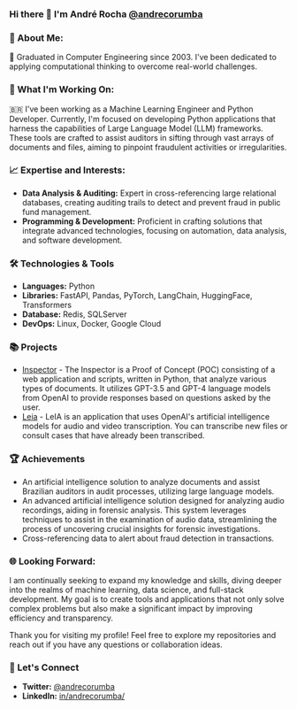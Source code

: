 ### Hi there 👋 I'm André Rocha [@andrecorumba](https://twitter.com/andrecorumba)

### 🌟 About Me:
🤖 Graduated in Computer Engineering since 2003. I've been dedicated to applying computational thinking to overcome real-world challenges. 

### 🚀 What I'm Working On:
🇧🇷 I've been working as a Machine Learning Engineer and Python Developer. Currently, I'm focused on developing Python applications that harness the capabilities of Large Language Model (LLM) frameworks. These tools are crafted to assist auditors in sifting through vast arrays of documents and files, aiming to pinpoint fraudulent activities or irregularities.

### 📈 Expertise and Interests:

- **Data Analysis & Auditing:** Expert in cross-referencing large relational databases, creating auditing trails to detect and prevent fraud in public fund management.
- **Programming & Development:** Proficient in crafting solutions that integrate advanced technologies, focusing on automation, data analysis, and software development.

### 🛠 Technologies & Tools
- **Languages:** Python
- **Libraries:** FastAPI, Pandas, PyTorch, LangChain, HuggingFace, Transformers
- **Database:** Redis, SQLServer
- **DevOps:** Linux, Docker, Google Cloud

### 📚 Projects
- [Inspector](https://github.com/andrecorumba/inspector) - The Inspector is a Proof of Concept (POC) consisting of a web application and scripts, written in Python, that analyze various types of documents. It utilizes GPT-3.5 and GPT-4 language models from OpenAI to provide responses based on questions asked by the user.
- [Leia](https://github.com/andrecorumba/leia) - LeIA is an application that uses OpenAI's artificial intelligence models for audio and video transcription. You can transcribe new files or consult cases that have already been transcribed.

### 🏆 Achievements
- An artificial intelligence solution to analyze documents and assist Brazilian auditors in audit processes, utilizing large language models.
- An advanced artificial intelligence solution designed for analyzing audio recordings, aiding in forensic analysis. This system leverages techniques to assist in the examination of audio data, streamlining the process of uncovering crucial insights for forensic investigations.
- Cross-referencing data to alert about fraud detection in transactions.

### 🌐 Looking Forward:

I am continually seeking to expand my knowledge and skills, diving deeper into the realms of machine learning, data science, and full-stack development. My goal is to create tools and applications that not only solve complex problems but also make a significant impact by improving efficiency and transparency.

Thank you for visiting my profile! Feel free to explore my repositories and reach out if you have any questions or collaboration ideas.

### 💬 Let's Connect
- **Twitter:** [@andrecorumba](https://twitter.com/andrecorumba)
- **LinkedIn:**  [in/andrecorumba/](https://www.linkedin.com/in/andrecorumba/)
